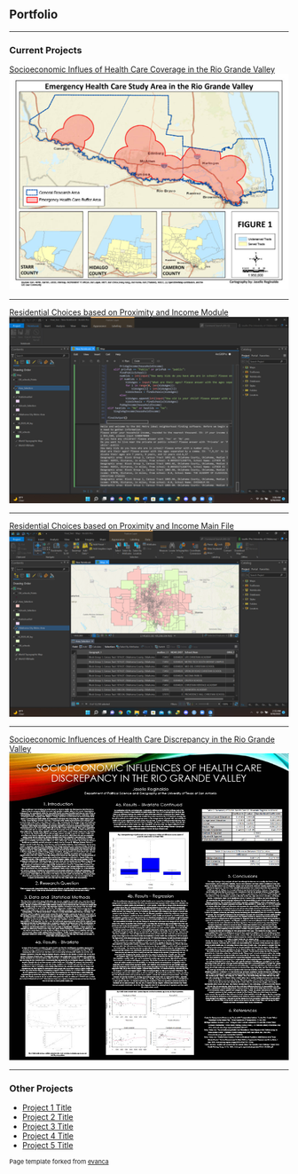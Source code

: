 ## Portfolio

---

### Current Projects

[Socioeconomic Influes of Health Care Coverage in the Rio Grande Valley](/sample_page)
<img src="images/Final Project Maps1024_1.jpg?raw=true"/>

---
[Residential Choices based on Proximity and Income Module](/pdf/regi0011_module.py)
<img src="images/Module_ex.png?raw=true"/>

---
[Residential Choices based on Proximity and Income Main File](/pdf/regi0011_main.py)
<img src="images/Main_ex.png?raw=true"/>

---
[Socioeconomic Influences of Health Care Discrepancy in the Rio Grande Valley](/pdf/regi0011_main.py)
<img src="images/Reginaldo_Jaselle_Proj1024_1.jpg?raw=true"/>

---

### Other Projects

- [Project 1 Title](http://example.com/)
- [Project 2 Title](http://example.com/)
- [Project 3 Title](http://example.com/)
- [Project 4 Title](http://example.com/)
- [Project 5 Title](http://example.com/)



<p style="font-size:11px">Page template forked from <a href="https://github.com/evanca/quick-portfolio">evanca</a></p>
<!-- Remove above link if you don't want to attibute -->
